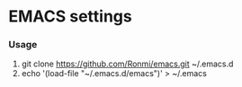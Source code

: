 # EMACS settings

### Usage
1. git clone https://github.com/Ronmi/emacs.git ~/.emacs.d
2. echo '(load-file "~/.emacs.d/emacs")' > ~/.emacs
